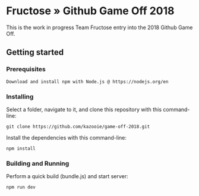 # Fructose &raquo; Github Game Off 2018

This is the work in progress Team Fructose entry into the 2018 Github Game Off.

## Getting started

### Prerequisites

```
Download and install npm with Node.js @ https://nodejs.org/en
```

### Installing

Select a folder, navigate to it, and clone this repository
with this command-line:

```
git clone https://github.com/kazooie/game-off-2018.git
```

Install the dependencies with this command-line:

```
npm install
```

### Building and Running

Perform a quick build (bundle.js) and start server:

```
npm run dev
```
